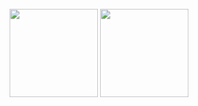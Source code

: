 <p align=center>
  <img height=160 src="https://github-readme-stats.vercel.app/api?username=fballiano&theme=dark&show_icons=true" />
  <img height=160 src="https://github-readme-streak-stats.herokuapp.com/?user=fballiano&theme=dark" />
</p>
